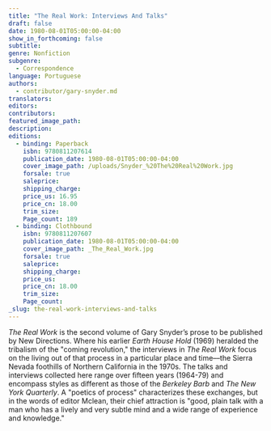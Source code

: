 ```yaml
---
title: "The Real Work: Interviews And Talks"
draft: false
date: 1980-08-01T05:00:00-04:00
show_in_forthcoming: false
subtitle:
genre: Nonfiction
subgenre:
  - Correspondence
language: Portuguese
authors:
  - contributor/gary-snyder.md
translators:
editors:
contributors:
featured_image_path:
description:
editions:
  - binding: Paperback
    isbn: 9780811207614
    publication_date: 1980-08-01T05:00:00-04:00
    cover_image_path: /uploads/Snyder_%20The%20Real%20Work.jpg
    forsale: true
    saleprice:
    shipping_charge:
    price_us: 16.95
    price_cn: 18.00
    trim_size:
    Page_count: 189
  - binding: Clothbound
    isbn: 9780811207607
    publication_date: 1980-08-01T05:00:00-04:00
    cover_image_path: _The_Real_Work.jpg
    forsale: true
    saleprice:
    shipping_charge:
    price_us:
    price_cn: 18.00
    trim_size:
    Page_count:
_slug: the-real-work-interviews-and-talks
---
```


_The Real Work_ is the second volume of Gary Snyder’s prose to be published by New Directions. Where his earlier _Earth House Hold_ (1969) heralded the tribalism of the "coming revolution," the interviews in _The Real Work_ focus on the living out of that process in a particular place and time––the Sierra Nevada foothills of Northern California in the 1970s. The talks and interviews collected here range over fifteen years (1964-79) and encompass styles as different as those of the _Berkeley Barb_ and _The New York Quarterly_. A "poetics of process" characterizes these exchanges, but in the words of editor Mclean, their chief attraction is "good, plain talk with a man who has a lively and very subtle mind and a wide range of experience and knowledge."

